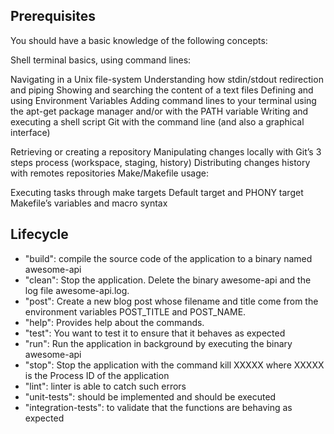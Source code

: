 ## Prerequisites
You should have a basic knowledge of the following concepts:

Shell terminal basics, using command lines:

Navigating in a Unix file-system
Understanding how stdin/stdout redirection and piping
Showing and searching the content of a text files
Defining and using Environment Variables
Adding command lines to your terminal using the apt-get package manager and/or with the PATH variable
Writing and executing a shell script
Git with the command line (and also a graphical interface)

Retrieving or creating a repository
Manipulating changes locally with Git’s 3 steps process (workspace, staging, history)
Distributing changes history with remotes repositories
Make/Makefile usage:

Executing tasks through make targets
Default target and PHONY target
Makefile’s variables and macro syntax

## Lifecycle
* "build": compile the source code of the application to a binary named awesome-api
* "clean": Stop the application. Delete the binary awesome-api and the log file awesome-api.log.
* "post": Create a new blog post whose filename and title come from the environment variables POST_TITLE and POST_NAME.
* "help": Provides help about the commands.
* "test": You want to test it to ensure that it behaves as expected
* "run": Run the application in background by executing the binary awesome-api
* "stop": Stop the application with the command kill XXXXX where XXXXX is the Process ID of the application
* "lint": linter is able to catch such errors
* "unit-tests": should be implemented and should be executed
* "integration-tests": to validate that the functions are behaving as expected
